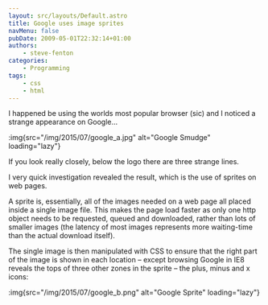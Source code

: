```yaml
---
layout: src/layouts/Default.astro
title: Google uses image sprites
navMenu: false
pubDate: 2009-05-01T22:32:14+01:00
authors:
    - steve-fenton
categories:
    - Programming
tags:
    - css
    - html
---
```


I happened be using the worlds most popular browser (sic) and I noticed a strange appearance on Google…

:img{src="/img/2015/07/google_a.jpg" alt="Google Smudge" loading="lazy"}

If you look really closely, below the logo there are three strange lines.

I very quick investigation revealed the result, which is the use of sprites on web pages.

A sprite is, essentially, all of the images needed on a web page all placed inside a single image file. This makes the page load faster as only one http object needs to be requested, queued and downloaded, rather than lots of smaller images (the latency of most images represents more waiting-time than the actual download itself).

The single image is then manipulated with CSS to ensure that the right part of the image is shown in each location – except browsing Google in IE8 reveals the tops of three other zones in the sprite – the plus, minus and x icons:

:img{src="/img/2015/07/google_b.png" alt="Google Sprite" loading="lazy"}
